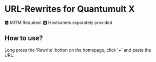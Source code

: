 # URL-Rewrites for Quantumult X
🅰️ MITM Required.
🅱️ Hostnames separately provided.

## How to use?
Long press the 'Rewrite' botton on the homepage, click '+' and paste the URL.
